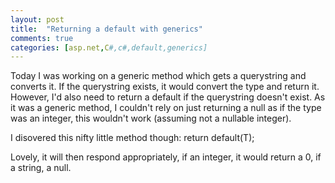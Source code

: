 ```yaml
---
layout: post
title:  "Returning a default with generics"
comments: true
categories: [asp.net,C#,c#,default,generics]
---
```


Today I was working on a generic method which gets a querystring and converts it. If the querystring exists, it would convert the type and return it. However, I'd also need to return a default if the querystring doesn't exist. As it was a generic method, I couldn't rely on just returning a null as if the type was an integer, this wouldn't work (assuming not a nullable integer).

I disovered this nifty little method though:
return default(T);

Lovely, it will then respond appropriately, if an integer, it would return a 0, if a string, a null.

